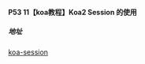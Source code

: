 #### P53 11【koa教程】Koa2 Session 的使用

##### 地址

[koa-session](https://www.npmjs.com/package/koa-session)